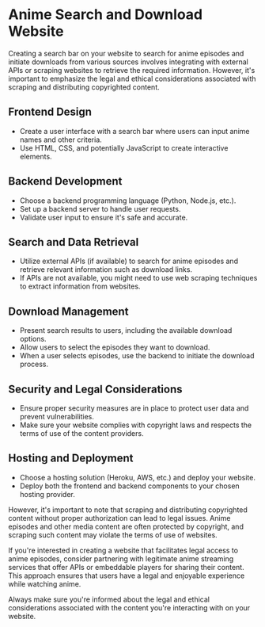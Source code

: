 # Anime Search and Download Website

Creating a search bar on your website to search for anime episodes and initiate downloads from various sources involves integrating with external APIs or scraping websites to retrieve the required information. However, it's important to emphasize the legal and ethical considerations associated with scraping and distributing copyrighted content.

## Frontend Design
- Create a user interface with a search bar where users can input anime names and other criteria.
- Use HTML, CSS, and potentially JavaScript to create interactive elements.

## Backend Development
- Choose a backend programming language (Python, Node.js, etc.).
- Set up a backend server to handle user requests.
- Validate user input to ensure it's safe and accurate.

## Search and Data Retrieval
- Utilize external APIs (if available) to search for anime episodes and retrieve relevant information such as download links.
- If APIs are not available, you might need to use web scraping techniques to extract information from websites.

## Download Management
- Present search results to users, including the available download options.
- Allow users to select the episodes they want to download.
- When a user selects episodes, use the backend to initiate the download process.

## Security and Legal Considerations
- Ensure proper security measures are in place to protect user data and prevent vulnerabilities.
- Make sure your website complies with copyright laws and respects the terms of use of the content providers.

## Hosting and Deployment
- Choose a hosting solution (Heroku, AWS, etc.) and deploy your website.
- Deploy both the frontend and backend components to your chosen hosting provider.

However, it's important to note that scraping and distributing copyrighted content without proper authorization can lead to legal issues. Anime episodes and other media content are often protected by copyright, and scraping such content may violate the terms of use of websites.

If you're interested in creating a website that facilitates legal access to anime episodes, consider partnering with legitimate anime streaming services that offer APIs or embeddable players for sharing their content. This approach ensures that users have a legal and enjoyable experience while watching anime.

Always make sure you're informed about the legal and ethical considerations associated with the content you're interacting with on your website.
